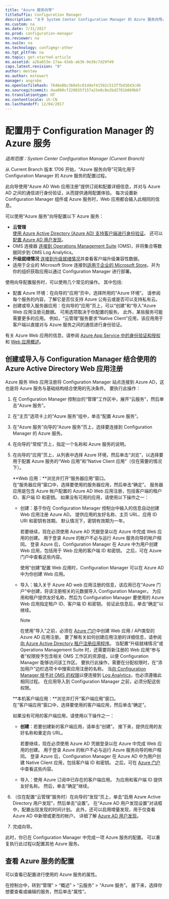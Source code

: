 ```yaml
---
title: "Azure 服务向导"
titleSuffix: Configuration Manager
description: "关于 System Center Configuration Manager 的 Azure 服务向导。"
ms.custom: na
ms.date: 7/31/2017
ms.prod: configuration-manager
ms.reviewer: na
ms.suite: na
ms.technology: configmgr-other
ms.tgt_pltfrm: na
ms.topic: get-started-article
ms.assetid: a26a653e-17aa-43eb-ab36-0e36c7d29f49
caps.latest.revision: "0"
author: mestew
ms.author: mstewart
manager: angrobe
ms.openlocfilehash: 7646e8bc368e5c01ddef41592c513f7bd1643cdb
ms.sourcegitcommit: daa080cf220835f157a23e8c8e2bd2781b869bb7
ms.translationtype: HT
ms.contentlocale: zh-CN
ms.lasthandoff: 12/04/2017
---
```

# <a name="configure-azure-services-for-use-with-configuration-manager"></a>配置用于 Configuration Manager 的 Azure 服务

*适用范围：System Center Configuration Manager (Current Branch)*

从 Current Branch 版本 1706 开始，“Azure 服务向导”可简化用于 Configuration Manager 的 Azure 服务的配置过程。

此向导使用“Azure AD Web 应用注册”提供订阅和配置详细信息，并对与 Azure AD 之间的通信进行身份验证，从而提供通用配置体验。 每次设置新 Configuration Manager 组件或 Azure 服务时，Web 应用都会输入此相同的信息。

可以使用“Azure 服务”向导配置以下 Azure 服务：
-   **云管理**   
    [使用 Azure Active Directory (Azure AD) 支持客户端进行身份验证](/sccm/core/clients/deploy/deploy-clients-cmg-azure)。 还可以[配置 Azure AD 用户发现](/sccm/core/servers/deploy/configure/configure-discovery-methods#azureaadisc)。
-   OMS 连接器
    [连接到 Operations Management Suite](/sccm/core/clients/manage/sync-data-microsoft-operations-management-suite) (OMS)，并将集合等数据同步到 OMS Log Analytics。
-   **升级就绪情况**
    [连接到升级就绪情况](/sccm/core/clients/manage/upgrade/upgrade-analytics)并查看客户端升级兼容性数据。
-   适用于企业的 Microsoft Store 连接到[适用于企业的 Microsoft Store](/sccm/apps/deploy-use/manage-apps-from-the-windows-store-for-business)，并为你的组织获取应用以通过 Configuration Manager 进行部署。

使用向导配置服务时，可以使用几个常见的操作。
其中包括:
-   配置 Azure 环境：在向导的“应用”页中，选择所用的“Azure 环境”。 请参阅每个服务的内容，了解它是否仅支持 Azure 公有云或是否可以支持私有云。
-   创建或导入服务器应用：在向导的“应用”页上，可以“创建”和“导入”Azure Web 应用注册元数据。 可用选项取决于你配置的服务。 此外，某些服务可能需要更多的应用。 例如，“云管理”服务要求“Native Client”应用，该应用用于客户端以直接对与 Azure 服务之间的通信进行身份验证。


有关 Azure Web 应用的信息，请参阅 [Azure App Service 中的身份验证和授权](/azure/app-service/app-service-authentication-overview)和 [Web 应用概述](/azure/app-service-web/app-service-web-overview)。


## <a name="webapp"></a> 创建或导入与 Configuration Manager 结合使用的 Azure Active Directory Web 应用注册

Azure 服务 Web 应用注册将 Configuration Manager 站点连接到 Azure AD，这也是将 Azure 服务与基础结构结合使用的先决条件。 要执行此操作：

1.  在 Configuration Manager 控制台的“管理”工作区中，展开“云服务”，然后单击“Azure 服务”。
2.  在“主页”选项卡上的“Azure 服务”组中，单击“配置 Azure 服务”。
3.  在“Azure 服务”向导的“Azure 服务”页上，选择要连接到 Configuration Manager 的 Azure 服务。
4.  在向导的“常规”页上，指定一个名称和 Azure 服务的说明。
5.  在向导的“应用”页上，从列表中选择 Azure 环境，然后单击“浏览”，以选择要用于配置 Azure 服务的“Web 应用”和“Native Client 应用”（仅在需要的情况下）。

    **Web 应用：**浏览并打开“服务器应用”窗口。    
      在“服务器应用”窗口中，选择要使用的服务器应用，然后单击“确定”。 服务器应用是包含 Azure 帐户配置的 Azure AD Web 应用注册，包括客户端的租户 ID、客户端 ID 和密钥。
    如果没有可用的应用，请使用以下操作之一：

    - 创建：基于你在 Configuration Manager 控制台中输入的信息自动创建 Web 应用注册 Azure AD。 提供应用的友好名称、主页 URL、应用 ID URI 和密钥有效期。 默认情况下，密钥有效期为一年。
        
        若要继续，现在必须使用 Azure AD 凭据登录以在 Azure 中完成 Web 应用的创建。 用于登录 Azure 的帐户不必与运行 Azure 服务向导的帐户相同。 登录 Azure 后，Configuration Manager 在 Azure 中为用户创建 Web 应用，包括用于 Web 应用的客户端 ID 和密钥。 之后，可在 Azure 门户中查看这些内容。

        使用“创建”配置 Web 应用时，Configuration Manager 可以在 Azure AD 中为你创建 Web 应用。
    
    - 导入：输入关于 Azure AD web 应用注册的信息，该应用已在“Azure 门户”中创建，将该注册相关的元数据导入 Configuration Manager。 为应用和租户提供友好名称，然后为 Configuration Manager 要使用的 Azure Web 应用指定租户 ID、客户端 ID 和密钥。 验证此信息后，单击“确定”以继续。
        > [!NOTE]
        > 在使用“导入”之前，必须在 [Azure 门户](https://portal.azure.com)中创建 Web 应用 / API类型的 Azure AD 应用注册。 要了解有关如何创建应用注册的详细信息，请参阅[向 Azure Active Directory 租户注册应用程序](/azure/active-directory/active-directory-app-registration)。 当配置“升级就绪情况”或 Operations Management Suite 时，还需要将新注册的 Web 应用“参与者”权限授予包含相关 OMS 工作区的资源组，以便 Configuration Manager 能够访问该工作区。 要执行此操作，需要在分配权限时，在“添加用户”边栏选项卡中搜索应用注册的名称。 当[向 Configuration Manager 授予对 OMS 的权限](https://docs.microsoft.com/azure/log-analytics/log-analytics-sccm#provide-configuration-manager-with-permissions-to-oms)以便连接到 [Log Analytics](https://docs.microsoft.com/azure/log-analytics/log-analytics-sccm)，也必须遵循此相同过程。 在应用导入到 Configuration Manager 之前，必须分配这些权限。


    **本机客户端应用：**浏览并打开“客户端应用”窗口。  
     在“客户端应用”窗口中，选择要使用的客户端应用，然后单击“确定”。

     如果没有可用的客户端应用，请使用以下操作之一：
     - **创建**：若要创建新的客户端应用，请单击“创建”。 接下来，提供应用的友好名称和重定向 URL。

         若要继续，现在必须使用 Azure AD 凭据登录以在 Azure 中完成 Web 应用的创建。 用于登录 Azure 的帐户不必与运行 Azure 服务向导的帐户相同。 登录 Azure 后，Configuration Manager 在 Azure AD 中为用户创建 Native Client 应用，包括客户端 ID 和密钥。 之后，可在 [Azure 门户](https://portal.azure.com)中查看这些内容。 

     - 导入：使用 Azure 订阅中已存在的客户端应用。 为应用和客户端 ID 提供友好名称。 然后，单击“确定”继续。

  <!--  MOVE THIS AND STEP 6 TO configure Azure AD User Discover  content
       [!TIP]  
     When you use Import, the account you use to run the wizard must have the *Read directory data* application permission in the Azure portal. This is required to set the correct permissions for the App. When you use Create, Configuration Manager creates the app with the correct permissions. However, you still must give consent to the application in the Azure portal.   -->


6.  （仅在配置“云管理”服务时）在向导的“发现”页上，单击“启用 Azure Active Directory 用户发现”，然后单击“设置”。
在“Azure AD 用户发现设置”对话框中，配置出现发现的时间计划。 此外，还可以启用增量发现，用于仅查看 Azure AD 中新增或更改的帐户。 详细了解 [Azure AD 用户发现](/sccm/core/servers/deploy/configure/about-discovery-methods#azureaddisc)。

7.  完成向导。

此时，你已在 Configuration Manager 中完成一项 Azure 服务的配置。 可以重复执行此过程以配置其他 Azure 服务。

## <a name="view-the-configuration-of-an-azure-service"></a>查看 Azure 服务的配置
可以查看已配置进行使用的 Azure 服务的属性。

在控制台中，转到“管理” > “概述” > “云服务” > “Azure 服务”。 接下来，选择你想要查看或编辑的服务，然后单击“属性”。
